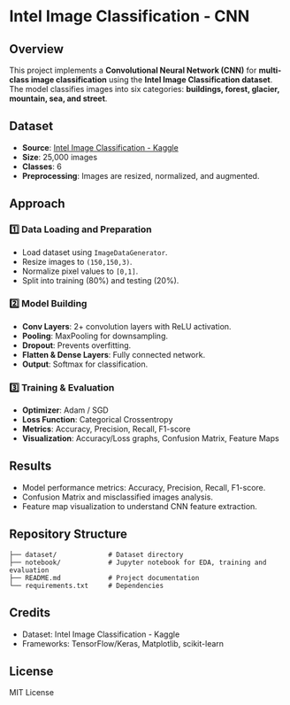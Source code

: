 # Intel Image Classification - CNN

## Overview
This project implements a **Convolutional Neural Network (CNN)** for **multi-class image classification** using the **Intel Image Classification dataset**. The model classifies images into six categories: **buildings, forest, glacier, mountain, sea, and street**.

## Dataset
- **Source**: [Intel Image Classification - Kaggle](https://www.kaggle.com/datasets/puneet6060/intel-image-classification)
- **Size**: 25,000 images
- **Classes**: 6
- **Preprocessing**: Images are resized, normalized, and augmented.

## Approach
### 1️⃣ Data Loading and Preparation
- Load dataset using `ImageDataGenerator`.
- Resize images to `(150,150,3)`.
- Normalize pixel values to `[0,1]`.
- Split into training (80%) and testing (20%).

### 2️⃣ Model Building
- **Conv Layers**: 2+ convolution layers with ReLU activation.
- **Pooling**: MaxPooling for downsampling.
- **Dropout**: Prevents overfitting.
- **Flatten & Dense Layers**: Fully connected network.
- **Output**: Softmax for classification.

### 3️⃣ Training & Evaluation
- **Optimizer**: Adam / SGD
- **Loss Function**: Categorical Crossentropy
- **Metrics**: Accuracy, Precision, Recall, F1-score
- **Visualization**: Accuracy/Loss graphs, Confusion Matrix, Feature Maps

## Results
- Model performance metrics: Accuracy, Precision, Recall, F1-score.
- Confusion Matrix and misclassified images analysis.
- Feature map visualization to understand CNN feature extraction.

## Repository Structure
```
├── dataset/             # Dataset directory
├── notebook/            # Jupyter notebook for EDA, training and evaluation
├── README.md            # Project documentation
└── requirements.txt     # Dependencies
```

## Credits
- Dataset: Intel Image Classification - Kaggle
- Frameworks: TensorFlow/Keras, Matplotlib, scikit-learn

## License
MIT License
